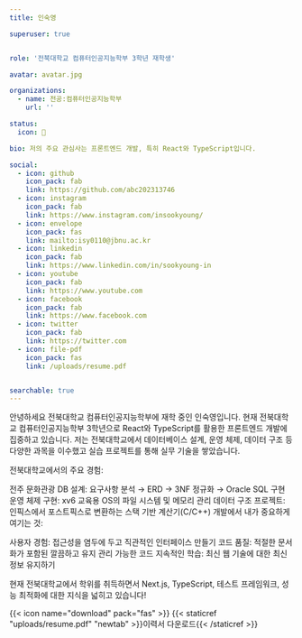 ```yaml
---
title: 인숙영

superuser: true


role: '전북대학교 컴퓨터인공지능학부 3학년 재학생'

avatar: avatar.jpg

organizations:
  - name: 전공:컴퓨터인공지능학부
    url: ''

status:
  icon: 🐥

bio: 저의 주요 관심사는 프론트엔드 개발, 특히 React와 TypeScript입니다.

social:
  - icon: github
    icon_pack: fab
    link: https://github.com/abc202313746
  - icon: instagram
    icon_pack: fab
    link: https://www.instagram.com/insookyoung/
  - icon: envelope
    icon_pack: fas
    link: mailto:isy0110@jbnu.ac.kr
  - icon: linkedin
    icon_pack: fab
    link: https://www.linkedin.com/in/sookyoung-in
  - icon: youtube
    icon_pack: fab
    link: https://www.youtube.com
  - icon: facebook
    icon_pack: fab
    link: https://www.facebook.com
  - icon: twitter
    icon_pack: fab
    link: https://twitter.com
  - icon: file-pdf
    icon_pack: fas
    link: /uploads/resume.pdf


searchable: true
---
```


<div class="justify-text dark-mode-text">
<script>

document.addEventListener('DOMContentLoaded', function() {
  function updateTextColor() {
    const isDark = document.body.getAttribute('data-mode') === 'dark';
    const bioText = document.querySelector('.justify-text.dark-mode-text');
    if (bioText && isDark) {
      bioText.style.setProperty('color', '#ffffff', 'important');
      const spans = bioText.querySelectorAll('*');
      spans.forEach(span => {
        span.style.setProperty('color', '#ffffff', 'important');
      });
    }
  }
  
  updateTextColor();
  
  // Watch for theme changes
  const observer = new MutationObserver(updateTextColor);
  observer.observe(document.body, { attributes: true, attributeFilter: ['data-mode'] });
});
</script>

안녕하세요 전북대학교 컴퓨터인공지능학부에 재학 중인 인숙영입니다. 현재 전북대학교 컴퓨터인공지능학부 3학년으로 React와 TypeScript를 활용한 프론트엔드 개발에 집중하고 있습니다.
저는 전북대학교에서 데이터베이스 설계, 운영 체제, 데이터 구조 등 다양한 과목을 이수했고 실습 프로젝트를 통해 실무 기술을 쌓았습니다.

전북대학교에서의 주요 경험:

전주 문화관광 DB 설계: 요구사항 분석 → ERD → 3NF 정규화 → Oracle SQL 구현
운영 체제 구현: xv6 교육용 OS의 파일 시스템 및 메모리 관리
데이터 구조 프로젝트: 인픽스에서 포스트픽스로 변환하는 스택 기반 계산기(C/C++)
개발에서 내가 중요하게 여기는 것:

사용자 경험: 접근성을 염두에 두고 직관적인 인터페이스 만들기
코드 품질: 적절한 문서화가 포함된 깔끔하고 유지 관리 가능한 코드
지속적인 학습: 최신 웹 기술에 대한 최신 정보 유지하기

현재 전북대학교에서 학위를 취득하면서 Next.js, TypeScript, 테스트 프레임워크, 성능 최적화에 대한 지식을 넓히고 있습니다!
</div>

{{< icon name="download" pack="fas" >}} {{< staticref "uploads/resume.pdf" "newtab" >}}이력서 다운로드{{< /staticref >}}

